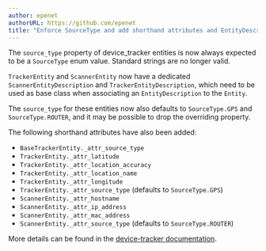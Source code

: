 ```yaml
---
author: epenet
authorURL: https://github.com/epenet
title: "Enforce SourceType and add shorthand attributes and EntityDescription to device_tracker"
---
```


The `source_type` property of device_tracker entities is now always expected to be a `SourceType` enum value. Standard strings are no longer valid.

`TrackerEntity` and `ScannerEntity` now have a dedicated `ScannerEntityDescription` and `TrackerEntityDescription`, which need to be used as base class when associating an `EntityDescription` to the `Entity`.

The `source_type` for these entities now also defaults to `SourceType.GPS` and `SourceType.ROUTER`, and it may be possible to drop the overriding property.

The following shorthand attributes have also been added:
- `BaseTrackerEntity._attr_source_type`
- `TrackerEntity._attr_latitude`
- `TrackerEntity._attr_location_accuracy`
- `TrackerEntity._attr_location_name`
- `TrackerEntity._attr_longitude`
- `TrackerEntity._attr_source_type` (defaults to `SourceType.GPS`)
- `ScannerEntity._attr_hostname`
- `ScannerEntity._attr_ip_address`
- `ScannerEntity._attr_mac_address`
- `ScannerEntity._attr_source_type` (defaults to `SourceType.ROUTER`)

More details can be found in the [device-tracker documentation](/docs/core/entity/device-tracker).
